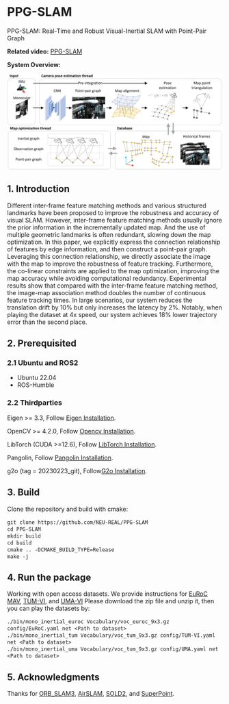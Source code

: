 # PPG-SLAM
PPG-SLAM: Real-Time and Robust Visual-Inertial SLAM with Point-Pair Graph

**Related video:** [PPG-SLAM](https://youtu.be/87kftCq5J2I)

**System Overview:**

![Overview](./misc/SystemOverview.png "System Overview")


## 1. Introduction
Different inter-frame feature matching methods and various structured landmarks have been proposed to improve the robustness and accuracy of visual SLAM. However, inter-frame feature matching methods usually ignore the prior information in the incrementally updated map. And the use of multiple geometric landmarks is often redundant, slowing down the map optimization. In this paper, we explicitly express the connection relationship of features by edge information, and then construct a point-pair graph. Leveraging this connection relationship, we directly associate the image with the map to improve the robustness of feature tracking. Furthermore, the co-linear constraints are applied to the map optimization, improving the map accuracy while avoiding computational redundancy. Experimental results show that compared with the inter-frame feature matching method, the image-map association method doubles the number of continuous feature tracking times. In large scenarios, our system reduces the translation drift by 10% but only increases the latency by 2%. Notably, when playing the dataset at 4x speed, our system achieves 18% lower trajectory error than the second place.

## 2. Prerequisited

### 2.1 Ubuntu and ROS2

- Ubuntu 22.04
- ROS-Humble

### 2.2 Thirdparties

Eigen >= 3.3, Follow [Eigen Installation](https://eigen.tuxfamily.org/index.php?title=Main_Page).

OpenCV >= 4.2.0, Follow [Opencv Installation](http://opencv.org/).

LibTorch (CUDA >=12.6), Follow [LibTorch Installation](https://pytorch.org/get-started/locally/).

Pangolin, Follow [Pangolin Installation](github.com/stevenlovegrove/Pangolin).

g2o (tag = 20230223_git), Follow[G2o Installation](https://github.com/RainerKuemmerle/g2o).

## 3. Build

Clone the repository and build with cmake:

```
git clone https://github.com/NEU-REAL/PPG-SLAM
cd PPG-SLAM
mkdir build
cd build
cmake .. -DCMAKE_BUILD_TYPE=Release
make -j
```

## 4. Run the package

Working with open access datasets. We provide instructions for [EuRoC MAV](http://robotics.ethz.ch/~asl-datasets/ijrr_euroc_mav_dataset/), [TUM-VI](https://cvg.cit.tum.de/data/datasets/visual-inertial-dataset), and [UMA-VI](https://mapir.isa.uma.es/mapirwebsite/?p=2108&page=2) Please download the zip file and unzip it, then you can play the datasets by:

```
./bin/mono_inertial_euroc Vocabulary/voc_euroc_9x3.gz config/EuRoC.yaml net <Path to dataset>
./bin/mono_inertial_tum Vocabulary/voc_tum_9x3.gz config/TUM-VI.yaml net <Path to dataset>
./bin/mono_inertial_uma Vocabulary/voc_tum_9x3.gz config/UMA.yaml net <Path to dataset>
```


## 5. Acknowledgments

Thanks for [ORB_SLAM3](https://github.com/UZ-SLAMLab/ORB_SLAM3), [AirSLAM](https://github.com/sair-lab/AirSLAM), [SOLD2](https://github.com/cvg/SOLD2), and [SuperPoint](https://github.com/magicleap/SuperPointPretrainedNetwork). 

